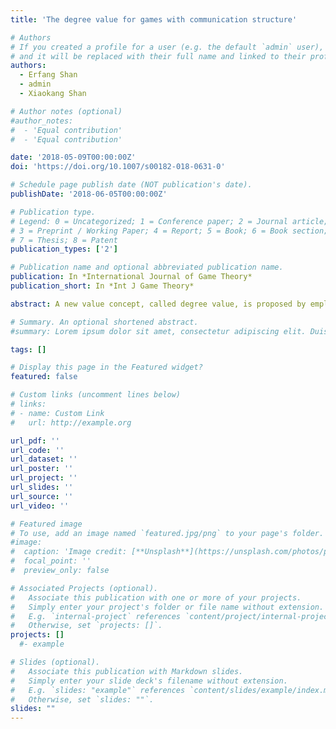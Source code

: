 ```yaml
---
title: 'The degree value for games with communication structure'

# Authors
# If you created a profile for a user (e.g. the default `admin` user), write the username (folder name) here
# and it will be replaced with their full name and linked to their profile.
authors:
  - Erfang Shan
  - admin
  - Xiaokang Shan

# Author notes (optional)
#author_notes:
#  - 'Equal contribution'
#  - 'Equal contribution'

date: '2018-05-09T00:00:00Z'
doi: 'https://doi.org/10.1007/s00182-018-0631-0'

# Schedule page publish date (NOT publication's date).
publishDate: '2018-06-05T00:00:00Z'

# Publication type.
# Legend: 0 = Uncategorized; 1 = Conference paper; 2 = Journal article;
# 3 = Preprint / Working Paper; 4 = Report; 5 = Book; 6 = Book section;
# 7 = Thesis; 8 = Patent
publication_types: ['2']

# Publication name and optional abbreviated publication name.
publication: In *International Journal of Game Theory*
publication_short: In *Int J Game Theory*

abstract: A new value concept, called degree value, is proposed by employing the degree game induced by an original game for hypergraph communication situations (including graph communication situations). We provide an axiomatic characterization of the degree value for arbitrary hypergraph communication situations by applying component efficiency and balanced conference contributions, which is a natural extension of balanced link contributions introduced in Slikker (Int J Game Theory 33:505–514, 2005) for graph communication situations. By comparing the degree value with the position value and the Myerson value, it is verified that the degree value is a new allocation rule that differs from both the Myerson value and the position value, and the degree value highlights the important role of the degree of a player in hypergraph communication situations. Particularly, in a uniform hypergraph communication situation, where every conference contains the same number of players, we show that the degree value coincides with the position value.

# Summary. An optional shortened abstract.
#summary: Lorem ipsum dolor sit amet, consectetur adipiscing elit. Duis posuere tellus ac convallis placerat. Proin tincidunt magna sed ex sollicitudin condimentum.

tags: []

# Display this page in the Featured widget?
featured: false

# Custom links (uncomment lines below)
# links:
# - name: Custom Link
#   url: http://example.org

url_pdf: ''
url_code: ''
url_dataset: ''
url_poster: ''
url_project: ''
url_slides: ''
url_source: ''
url_video: ''

# Featured image
# To use, add an image named `featured.jpg/png` to your page's folder.
#image:
#  caption: 'Image credit: [**Unsplash**](https://unsplash.com/photos/pLCdAaMFLTE)'
#  focal_point: ''
#  preview_only: false

# Associated Projects (optional).
#   Associate this publication with one or more of your projects.
#   Simply enter your project's folder or file name without extension.
#   E.g. `internal-project` references `content/project/internal-project/index.md`.
#   Otherwise, set `projects: []`.
projects: []
  #- example

# Slides (optional).
#   Associate this publication with Markdown slides.
#   Simply enter your slide deck's filename without extension.
#   E.g. `slides: "example"` references `content/slides/example/index.md`.
#   Otherwise, set `slides: ""`.
slides: ""
---
```


<!-- {{% callout note %}}
 Click the _Cite_ button above to demo the feature to enable visitors to import publication metadata into their reference management software.
{{% /callout %}}

{{% callout note %}}
Create your slides in Markdown - click the _Slides_ button to check out the example.
{{% /callout %}}

Supplementary notes can be added here, including [code, math, and images](https://wowchemy.com/docs/writing-markdown-latex/). -->
